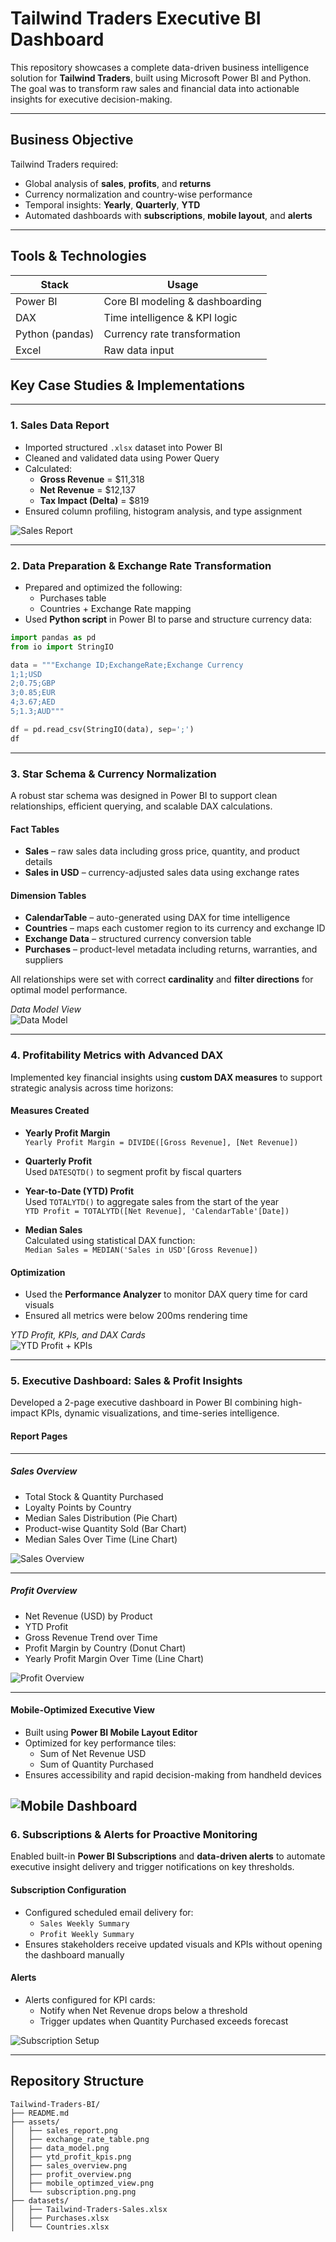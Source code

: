 # Tailwind Traders Executive BI Dashboard 

This repository showcases a complete data-driven business intelligence solution for **Tailwind Traders**, built using Microsoft Power BI and Python. The goal was to transform raw sales and financial data into actionable insights for executive decision-making.

---

##  Business Objective

Tailwind Traders required:
- Global analysis of **sales**, **profits**, and **returns**
- Currency normalization and country-wise performance
- Temporal insights: **Yearly**, **Quarterly**, **YTD**
- Automated dashboards with **subscriptions**, **mobile layout**, and **alerts**

---

##  Tools & Technologies

| Stack           | Usage                           |
| --------------- | ------------------------------- |
| Power BI        | Core BI modeling & dashboarding |
| DAX             | Time intelligence & KPI logic   |
| Python (pandas) | Currency rate transformation    |
| Excel           | Raw data input                  |

## Key Case Studies & Implementations

---

### 1. **Sales Data Report**

- Imported structured `.xlsx` dataset into Power BI
- Cleaned and validated data using Power Query
- Calculated:
  - **Gross Revenue** = \$11,318
  - **Net Revenue** = \$12,137
  - **Tax Impact (Delta)** = \$819
- Ensured column profiling, histogram analysis, and type assignment

  
![Sales Report](assets/sales_report.png)

---

### 2. **Data Preparation & Exchange Rate Transformation**

- Prepared and optimized the following:
  - Purchases table
  - Countries + Exchange Rate mapping
- Used **Python script** in Power BI to parse and structure currency data:

```python
import pandas as pd
from io import StringIO

data = """Exchange ID;ExchangeRate;Exchange Currency
1;1;USD
2;0.75;GBP
3;0.85;EUR
4;3.67;AED
5;1.3;AUD"""

df = pd.read_csv(StringIO(data), sep=';')
df
```
---

### 3. **Star Schema & Currency Normalization**

A robust star schema was designed in Power BI to support clean relationships, efficient querying, and scalable DAX calculations.

####  Fact Tables
- **Sales** – raw sales data including gross price, quantity, and product details
- **Sales in USD** – currency-adjusted sales data using exchange rates

####  Dimension Tables
- **CalendarTable** – auto-generated using DAX for time intelligence
- **Countries** – maps each customer region to its currency and exchange ID
- **Exchange Data** – structured currency conversion table
- **Purchases** – product-level metadata including returns, warranties, and suppliers

All relationships were set with correct **cardinality** and **filter directions** for optimal model performance.

 *Data Model View*  
![Data Model](assets/data_model.png)

---

### 4. **Profitability Metrics with Advanced DAX**

Implemented key financial insights using **custom DAX measures** to support strategic analysis across time horizons:

####  Measures Created
- **Yearly Profit Margin**  
  `Yearly Profit Margin = DIVIDE([Gross Revenue], [Net Revenue])`

- **Quarterly Profit**  
  Used `DATESQTD()` to segment profit by fiscal quarters

- **Year-to-Date (YTD) Profit**  
  Used `TOTALYTD()` to aggregate sales from the start of the year  
  `YTD Profit = TOTALYTD([Net Revenue], 'CalendarTable'[Date])`

- **Median Sales**  
  Calculated using statistical DAX function:  
  `Median Sales = MEDIAN('Sales in USD'[Gross Revenue])`

####  Optimization
- Used the **Performance Analyzer** to monitor DAX query time for card visuals
- Ensured all metrics were below 200ms rendering time

 *YTD Profit, KPIs, and DAX Cards*  
![YTD Profit + KPIs](assets/ytd_profit_kpis.png)

---
### 5. **Executive Dashboard: Sales & Profit Insights**

Developed a 2-page executive dashboard in Power BI combining high-impact KPIs, dynamic visualizations, and time-series intelligence.

####  Report Pages

---

#####  **Sales Overview**
- Total Stock & Quantity Purchased
- Loyalty Points by Country
- Median Sales Distribution (Pie Chart)
- Product-wise Quantity Sold (Bar Chart)
- Median Sales Over Time (Line Chart)

 
![Sales Overview](assets/sales_overview.png)

---

#####  **Profit Overview**
- Net Revenue (USD) by Product
- YTD Profit
- Gross Revenue Trend over Time
- Profit Margin by Country (Donut Chart)
- Yearly Profit Margin Over Time (Line Chart)

  
![Profit Overview](assets/profit_overview.png)

---

####  **Mobile-Optimized Executive View**
- Built using **Power BI Mobile Layout Editor**
- Optimized for key performance tiles:
  - Sum of Net Revenue USD
  - Sum of Quantity Purchased
- Ensures accessibility and rapid decision-making from handheld devices

 
![Mobile Dashboard](assets/mobile_optimized_view.png)
---
### 6. **Subscriptions & Alerts for Proactive Monitoring**

Enabled built-in **Power BI Subscriptions** and **data-driven alerts** to automate executive insight delivery and trigger notifications on key thresholds.

####  Subscription Configuration
- Configured scheduled email delivery for:
  - `Sales Weekly Summary`
  - `Profit Weekly Summary`
- Ensures stakeholders receive updated visuals and KPIs without opening the dashboard manually

####  Alerts
- Alerts configured for KPI cards:
  - Notify when Net Revenue drops below a threshold
  - Trigger updates when Quantity Purchased exceeds forecast

 
![Subscription Setup](assets/subscription.png.png)

---
## Repository Structure

```
Tailwind-Traders-BI/
├── README.md
├── assets/
│   ├── sales_report.png
│   ├── exchange_rate_table.png
│   ├── data_model.png
│   ├── ytd_profit_kpis.png
│   ├── sales_overview.png
│   ├── profit_overview.png
│   ├── mobile_optimzed_view.png
│   └── subscription.png.png
├── datasets/
│   ├── Tailwind-Traders-Sales.xlsx
│   ├── Purchases.xlsx
│   └── Countries.xlsx

```



